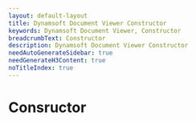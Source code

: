 ```yaml
---
layout: default-layout
title: Dynamsoft Document Viewer Constructor
keywords: Dynamsoft Document Viewer, Constructor
breadcrumbText: Constructor
description: Dynamsoft Document Viewer Constructor
needAutoGenerateSidebar: true
needGenerateH3Content: true
noTitleIndex: true
---
```


# Consructor

<i class="fa fa-weixin"></i>